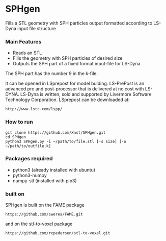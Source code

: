 # SPHgen

Fills a STL geometry with SPH particles output formatted according to
LS-Dyna input file structure 


### Main Features
* Reads an STL
* Fills the geometry with SPH particles of desired size
* Outputs the SPH part of a fixed format input-file for LS-Dyna 

The SPH part has the number 9 in the k-file.

It can be opened in LSprepost for model bulding. 
LS-PrePost is an advanced pre and post-processor that is delivered
at no cost with LS-DYNA. LS-Dyna is written, sold and supported by
Livermore Software Technology Corporation. LSprepost can be downloaded at:

```
http://www.lstc.com/lspp/
```

### How to run
```
git clone https://github.com/Xnst/SPHgen.git
cd SPHgen
python3 SPHgen.py -i ~/path/to/file.stl [-s size] [-o ~/path/to/outfile.k]
```


### Packages required
* python3 (already installed with ubuntu)
* python3-numpy
* numpy-stl (installed with pip3)

### built on

SPHgen is built on the FAME package

```
https://github.com/swerea/FAME.git

```

and on the stl-to-voxel package

```
https://github.com/rcpedersen/stl-to-voxel.git

```
